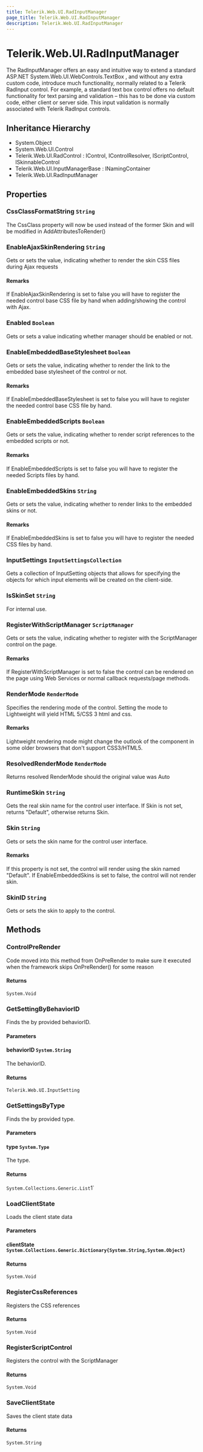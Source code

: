 ```yaml
---
title: Telerik.Web.UI.RadInputManager
page_title: Telerik.Web.UI.RadInputManager
description: Telerik.Web.UI.RadInputManager
---
```


# Telerik.Web.UI.RadInputManager

The RadInputManager offers an easy and intuitive way to extend a standard ASP.NET System.Web.UI.WebControls.TextBox ,
            and without any extra custom code, introduce much functionality, normally related to a Telerik RadInput
            control. For example, a standard text box control offers no default functionality for text parsing and
            validation – this has to be done via custom code, either client or server side. This input validation is
            normally associated with Telerik RadInput controls.

## Inheritance Hierarchy

* System.Object
* System.Web.UI.Control
* Telerik.Web.UI.RadControl : IControl, IControlResolver, IScriptControl, ISkinnableControl
* Telerik.Web.UI.InputManagerBase : INamingContainer
* Telerik.Web.UI.RadInputManager

## Properties

###  CssClassFormatString `String`

The CssClass property will now be used instead of the former Skin
            and will be modified in AddAttributesToRender()

###  EnableAjaxSkinRendering `String`

Gets or sets the value, indicating whether to render the skin CSS files during Ajax requests

#### Remarks
If EnableAjaxSkinRendering is set to false you will have to register the needed control base CSS file by hand when adding/showing the control with Ajax.

###  Enabled `Boolean`

Gets or sets a value indicating whether manager should be enabled or not.

###  EnableEmbeddedBaseStylesheet `Boolean`

Gets or sets the value, indicating whether to render the link to the embedded base stylesheet of the control or not.

#### Remarks
If EnableEmbeddedBaseStylesheet is set to false you will have to register the needed control base CSS file by hand.

###  EnableEmbeddedScripts `Boolean`

Gets or sets the value, indicating whether to render script references to the embedded scripts or not.

#### Remarks
If EnableEmbeddedScripts is set to false you will have to register the needed Scripts files by hand.

###  EnableEmbeddedSkins `String`

Gets or sets the value, indicating whether to render links to the embedded skins or not.

#### Remarks
If EnableEmbeddedSkins is set to false you will have to register the needed CSS files by hand.

###  InputSettings `InputSettingsCollection`

Gets a collection of InputSetting objects that allows for specifying the objects
            for which input elements will be created on the client-side.

###  IsSkinSet `String`

For internal use.

###  RegisterWithScriptManager `ScriptManager`

Gets or sets the value, indicating whether to register with the ScriptManager control on the page.

#### Remarks
If RegisterWithScriptManager is set to false the control can be rendered on the page using Web Services or normal callback requests/page methods.

###  RenderMode `RenderMode`

Specifies the rendering mode of the control. Setting the mode to Lightweight will yield
            HTML 5/CSS 3 html and css.

#### Remarks
Lightweight rendering mode might change the outlook of the component in some older browsers
            that don't support CSS3/HTML5.

###  ResolvedRenderMode `RenderMode`

Returns resolved RenderMode should the original value was Auto

###  RuntimeSkin `String`

Gets the real skin name for the control user interface. If Skin is not set, returns
            "Default", otherwise returns Skin.

###  Skin `String`

Gets or sets the skin name for the control user interface.

#### Remarks
If this property is not set, the control will render using the skin named "Default".
            If EnableEmbeddedSkins is set to false, the control will not render skin.

###  SkinID `String`

Gets or sets the skin to apply to the control.

## Methods

###  ControlPreRender

Code moved into this method from OnPreRender to make sure it executed when the framework skips OnPreRender() for some reason

#### Returns

`System.Void` 

###  GetSettingByBehaviorID

Finds the  by provided behaviorID.

#### Parameters

#### behaviorID `System.String`

The behaviorID.

#### Returns

`Telerik.Web.UI.InputSetting` 

###  GetSettingsByType

Finds the  by provided type.

#### Parameters

#### type `System.Type`

The type.

#### Returns

`System.Collections.Generic.List`1` 

###  LoadClientState

Loads the client state data

#### Parameters

#### clientState `System.Collections.Generic.Dictionary{System.String,System.Object}`

#### Returns

`System.Void` 

###  RegisterCssReferences

Registers the CSS references

#### Returns

`System.Void` 

###  RegisterScriptControl

Registers the control with the ScriptManager

#### Returns

`System.Void` 

###  SaveClientState

Saves the client state data

#### Returns

`System.String` 

